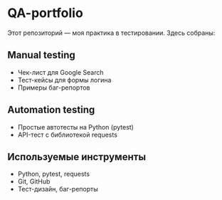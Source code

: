 # QA-portfolio

Этот репозиторий — моя практика в тестировании. Здесь собраны:

## Manual testing
- Чек-лист для Google Search
- Тест-кейсы для формы логина
- Примеры баг-репортов

## Automation testing
- Простые автотесты на Python (pytest)
- API-тест с библиотекой requests

## Используемые инструменты
- Python, pytest, requests
- Git, GitHub
- Тест-дизайн, баг-репорты
